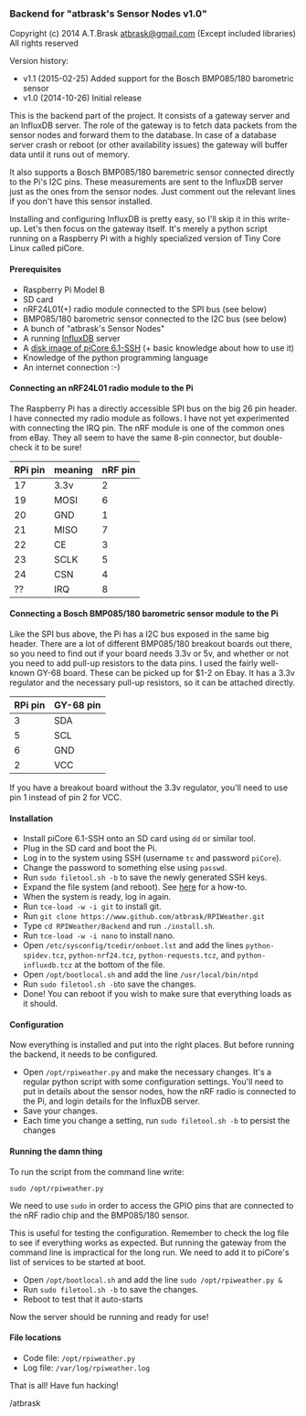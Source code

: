### Backend for "atbrask's Sensor Nodes v1.0"
Copyright (c) 2014 A.T.Brask <atbrask@gmail.com> (Except included libraries)
All rights reserved

Version history:
* v1.1 (2015-02-25) Added support for the Bosch BMP085/180 barometric sensor
* v1.0 (2014-10-26) Initial release

This is the backend part of the project. It consists of a gateway server and
an InfluxDB server. The role of the gateway is to fetch data packets from the
sensor nodes and forward them to the database. In case of a database server
crash or reboot (or other availability issues) the gateway will buffer data
until it runs out of memory.

It also supports a Bosch BMP085/180 baremetric sensor connected directly to
the Pi's I2C pins. These measurements are sent to the InfluxDB server just as
the ones from the sensor nodes. Just comment out the relevant lines if you
don't have this sensor installed.

Installing and configuring InfluxDB is pretty easy, so I'll skip it in this
write-up. Let's then focus on the gateway itself. It's merely a python script
running on a Raspberry Pi with a highly specialized version of Tiny Core Linux
called piCore.

#### Prerequisites
* Raspberry Pi Model B
* SD card
* nRF24L01(+) radio module connected to the SPI bus (see below)
* BMP085/180 barometric sensor connected to the I2C bus (see below)
* A bunch of "atbrask's Sensor Nodes"
* A running [InfluxDB](http://influxdb.com) server
* A [disk image of piCore 6.1-SSH](http://tinycorelinux.net/6.x/armv6/releases/images/piCore-6.1-SSH.zip) (+ basic knowledge about how to use it)
* Knowledge of the python programming language
* An internet connection :-)

#### Connecting an nRF24L01 radio module to the Pi
The Raspberry Pi has a directly accessible SPI bus on the big 26 pin header. I
have connected my radio module as follows. I have not yet experimented with
connecting the IRQ pin. The nRF module is one of the common ones from eBay.
They all seem to have the same 8-pin connector, but double-check it to be sure!

RPi pin | meaning | nRF pin
--------|---------|--------
17      | 3.3v    | 2
19      | MOSI    | 6
20      | GND     | 1
21      | MISO    | 7
22      | CE      | 3
23      | SCLK    | 5
24      | CSN     | 4
??      | IRQ     | 8

#### Connecting a Bosch BMP085/180 barometric sensor module to the Pi
Like the SPI bus above, the Pi has a I2C bus exposed in the same big header.
There are a lot of different BMP085/180 breakout boards out there, so you need
to find out if your board needs 3.3v or 5v, and whether or not you need to add
pull-up resistors to the data pins. I used the fairly well-known GY-68 board.
These can be picked up for $1-2 on Ebay. It has a 3.3v regulator and the
necessary pull-up resistors, so it can be attached directly.

RPi pin | GY-68 pin
--------|----------
3       | SDA
5       | SCL
6       | GND
2       | VCC

If you have a breakout board without the 3.3v regulator, you'll need to use
pin 1 instead of pin 2 for VCC.

#### Installation
* Install piCore 6.1-SSH onto an SD card using `dd` or similar tool.
* Plug in the SD card and boot the Pi.
* Log in to the system using SSH (username `tc` and password `piCore`).
* Change the password to something else using `passwd`.
* Run `sudo filetool.sh -b` to save the newly generated SSH keys.
* Expand the file system (and reboot). See [here](http://www.maketecheasier.com/review-of-picore/) for a how-to.
* When the system is ready, log in again.
* Run `tce-load -w -i git` to install git.
* Run `git clone https://www.github.com/atbrask/RPIWeather.git`
* Type `cd RPIWeather/Backend` and run `./install.sh`.
* Run `tce-load -w -i nano` to install nano.
* Open `/etc/sysconfig/tcedir/onboot.lst` and add the lines `python-spidev.tcz`, `python-nrf24.tcz`, `python-requests.tcz`, and `python-influxdb.tcz` at the bottom of the file.
* Open `/opt/bootlocal.sh` and add the line `/usr/local/bin/ntpd`
* Run `sudo filetool.sh -b`to save the changes.
* Done! You can reboot if you wish to make sure that everything loads as it should.

#### Configuration
Now everything is installed and put into the right places. But before running 
the backend, it needs to be configured. 

* Open `/opt/rpiweather.py` and make the necessary changes. It's a regular python script with some configuration settings. You'll need to put in details about the sensor nodes, how the nRF radio is connected to the Pi, and login details for the InfluxDB server.
* Save your changes.
* Each time you change a setting, run `sudo filetool.sh -b` to persist the changes

#### Running the damn thing
To run the script from the command line write:

    sudo /opt/rpiweather.py


We need to use `sudo` in order to access the GPIO pins that are connected to
the nRF radio chip and the BMP085/180 sensor.

This is useful for testing the configuration. Remember to check the log file to
see if everything works as expected. But running the gateway from the command
line is impractical for the long run. We need to add it to piCore's list of 
services to be started at boot.

* Open `/opt/bootlocal.sh` and add the line `sudo /opt/rpiweather.py &`
* Run `sudo filetool.sh -b` to save the changes.
* Reboot to test that it auto-starts

Now the server should be running and ready for use!

#### File locations
* Code file: `/opt/rpiweather.py`
* Log file: `/var/log/rpiweather.log`

That is all! Have fun hacking!

/atbrask
